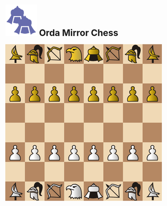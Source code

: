 # ![Orda Mirror chess](https://github.com/gbtami/pychess-variants/blob/master/static/icons/ordamirror.svg) Orda Mirror Chess

![OrdaMirror](https://github.com/gbtami/pychess-variants/blob/master/static/images/CVariantsGuide/OrdaMirror.png)
